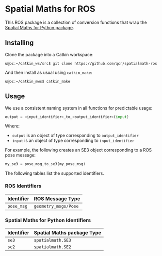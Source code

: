 # Spatial Maths for ROS

This ROS package is a collection of conversion functions that wrap the [Spatial Maths for Python package](https://github.com/petercorke/spatialmath-python).

## Installing

Clone the package into a Catkin workspace:

```
u@pc:~/catkin_ws/src$ git clone https://github.com/qcr/spatialmath-ros
```

And then install as usual using `catkin_make`:

```
u@pc:~/catkin_mws$ catkin_make
```

## Usage

We use a consistent naming system in all functions for predictable usage:

```python
output = <input_identifier>_to_<output_identifier>(input)
```

Where:

- `output` is an object of type corresponding to `output_identifier`
- `input` is an object of type corresponding to `input_identifier`

For example, the following creates an SE3 object corresponding to a ROS pose message:

```python
my_se3 = pose_msg_to_se3(my_pose_msg)
```

The following tables list the supported identifiers.

### ROS Identifiers

| Identifier | ROS Message Type     |
| ---------- | -------------------- |
| `pose_msg` | `geometry_msgs/Pose` |

### Spatial Maths for Python Identifiers

| Identifier | Spatial Maths package Type |
| ---------- | -------------------------- |
| `se3`      | `spatialmath.SE3`          |
| `se2`      | `spatialmath.SE2`          |
